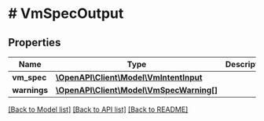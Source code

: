 # # VmSpecOutput

## Properties

Name | Type | Description | Notes
------------ | ------------- | ------------- | -------------
**vm_spec** | [**\OpenAPI\Client\Model\VmIntentInput**](VmIntentInput.md) |  | [optional]
**warnings** | [**\OpenAPI\Client\Model\VmSpecWarning[]**](VmSpecWarning.md) |  | [optional]

[[Back to Model list]](../../README.md#models) [[Back to API list]](../../README.md#endpoints) [[Back to README]](../../README.md)
